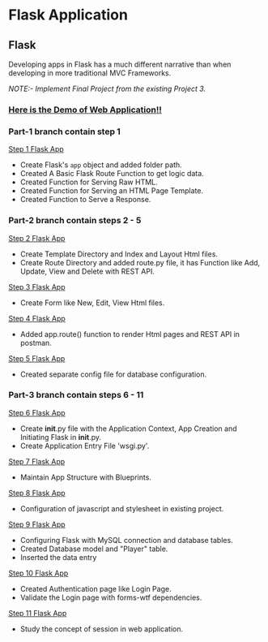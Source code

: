 # Flask Application 

## Flask

Developing apps in Flask has a much different narrative than when developing in more traditional MVC Frameworks.

*NOTE:- Implement Final Project from the existing Project 3.*

### [Here is the Demo of Web Application!!](https://github.com/Yash-2903/PythonFlaskApp/blob/master/Project%204.pdf)

### Part-1 branch contain step 1 

[Step 1 Flask App](https://hackersandslackers.com/your-first-flask-application)

* Create Flask's `app` object and added folder path.
* Created A Basic Flask Route Function to get logic data.
* Created Function for Serving Raw HTML.
* Created Function for Serving an HTML Page Template.
* Created Function to Serve a Response.


### Part-2 branch contain steps 2 - 5 

[Step 2 Flask App](https://hackersandslackers.com/flask-jinja-templates)

* Create Template Directory and Index and Layout Html files.
* Create Route Directory and added route.py file, it has Function like Add, Update, View and Delete with REST API.

[Step 3 Flask App](https://hackersandslackers.com/flask-wtforms-forms)

* Create Form like New, Edit, View Html files.

[Step 4 Flask App](https://hackersandslackers.com/flask-routes)

* Added app.route() function to render Html pages and REST API in postman.

[Step 5 Flask App](https://hackersandslackers.com/configure-flask-applications)

* Created separate config file for database configuration.

### Part-3 branch contain steps 6 - 11 

[Step 6 Flask App](https://hackersandslackers.com/flask-application-factory)

* Create __init__.py file with the Application Context, App Creation and Initiating Flask in __init__.py.
* Create Application Entry File 'wsgi.py'.

[Step 7 Flask App](https://hackersandslackers.com/flask-blueprints)

* Maintain App Structure with Blueprints.

[Step 8 Flask App](https://hackersandslackers.com/flask-assets)

* Configuration of javascript and stylesheet in existing project.

[Step 9 Flask App](https://hackersandslackers.com/flask-sqlalchemy-database-models)

* Configuring Flask with MySQL connection and database tables.
* Created Database model and "Player" table.
* Inserted the data entry

[Step 10 Flask App](https://hackersandslackers.com/flask-login-user-authentication)

* Created Authentication page like Login Page.
* Validate the Login page with forms-wtf dependencies.

[Step 11 Flask App](https://hackersandslackers.com/managing-user-session-variables-with-flask-sessions-and-redis)

* Study the concept of session in web application.
